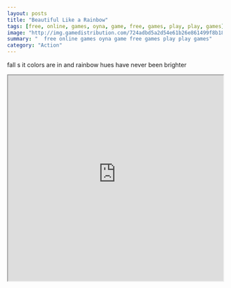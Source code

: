 ```yaml
---
layout: posts
title: "Beautiful Like a Rainbow"
tags: [free, online, games, oyna, game, free, games, play, play, games]
image: "http://img.gamedistribution.com/724adbd5a2d54e61b26e861499f8b18d.jpg"
summary: "  free online games oyna game free games play play games"
category: "Action"
---
```


fall s it colors are in and rainbow hues have never been brighter

<iframe width="100%" height="480px;" src="http://flash.gamedistribution.com?game=724adbd5a2d54e61b26e861499f8b18d"></iframe>